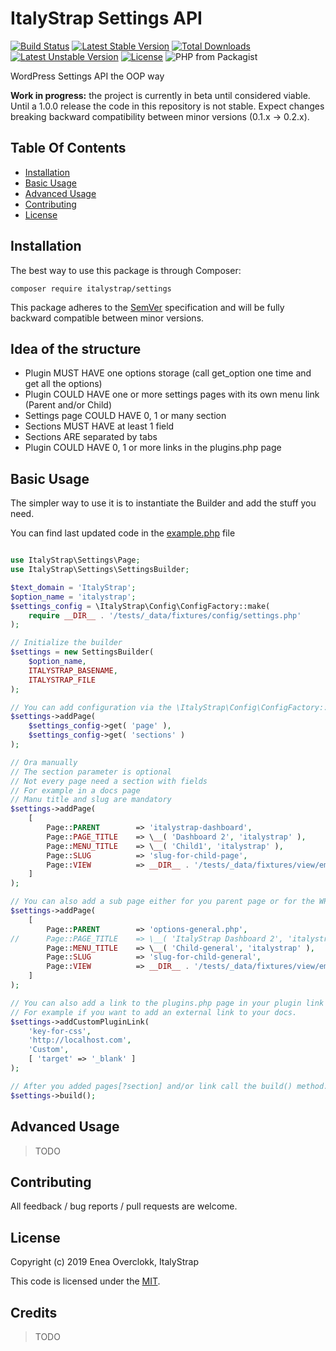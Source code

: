 # ItalyStrap Settings API

[![Build Status](https://travis-ci.org/ItalyStrap/settings.svg?branch=master)](https://travis-ci.org/ItalyStrap/settings)
[![Latest Stable Version](https://img.shields.io/packagist/v/italystrap/settings.svg)](https://packagist.org/packages/italystrap/settings)
[![Total Downloads](https://img.shields.io/packagist/dt/italystrap/settings.svg)](https://packagist.org/packages/italystrap/settings)
[![Latest Unstable Version](https://img.shields.io/packagist/vpre/italystrap/settings.svg)](https://packagist.org/packages/italystrap/settings)
[![License](https://img.shields.io/packagist/l/italystrap/settings.svg)](https://packagist.org/packages/italystrap/settings)
![PHP from Packagist](https://img.shields.io/packagist/php-v/italystrap/settings)

WordPress Settings API the OOP way

**Work in progress:** the project is currently in beta until considered viable. Until a 1.0.0 release the code in this repository is not stable. Expect changes breaking backward compatibility between minor versions (0.1.x -> 0.2.x).

## Table Of Contents

* [Installation](#installation)
* [Basic Usage](#basic-usage)
* [Advanced Usage](#advanced-usage)
* [Contributing](#contributing)
* [License](#license)

## Installation

The best way to use this package is through Composer:

```CMD
composer require italystrap/settings
```
This package adheres to the [SemVer](http://semver.org/) specification and will be fully backward compatible between minor versions.

## Idea of the structure

* Plugin MUST HAVE one options storage (call get_option one time and get all the options)
* Plugin COULD HAVE one or more settings pages with its own menu link (Parent and/or Child)
* Settings page COULD HAVE 0, 1 or many section
* Sections MUST HAVE at least 1 field
* Sections ARE separated by tabs
* Plugin COULD HAVE 0, 1 or more links in the plugins.php page

## Basic Usage

The simpler way to use it is to instantiate the Builder and add the stuff you need.

You can find last updated code in the [example.php](example.php) file

```php

use ItalyStrap\Settings\Page;
use ItalyStrap\Settings\SettingsBuilder;

$text_domain = 'ItalyStrap';
$option_name = 'italystrap';
$settings_config = \ItalyStrap\Config\ConfigFactory::make(
	require __DIR__ . '/tests/_data/fixtures/config/settings.php'
);

// Initialize the builder
$settings = new SettingsBuilder(
	$option_name,
	ITALYSTRAP_BASENAME,
	ITALYSTRAP_FILE
);

// You can add configuration via the \ItalyStrap\Config\ConfigFactory::class
$settings->addPage(
	$settings_config->get( 'page' ),
	$settings_config->get( 'sections' )
);

// Ora manually
// The section parameter is optional
// Not every page need a section with fields
// For example in a docs page
// Manu title and slug are mandatory
$settings->addPage(
	[
		Page::PARENT		=> 'italystrap-dashboard',
		Page::PAGE_TITLE	=> \__( 'Dashboard 2', 'italystrap' ),
		Page::MENU_TITLE	=> \__( 'Child1', 'italystrap' ),
		Page::SLUG			=> 'slug-for-child-page',
		Page::VIEW			=> __DIR__ . '/tests/_data/fixtures/view/empty_form.php',
	]
);

// You can also add a sub page either for you parent page or for the WP admin pages
$settings->addPage(
	[
		Page::PARENT		=> 'options-general.php',
//		Page::PAGE_TITLE	=> \__( 'ItalyStrap Dashboard 2', 'italystrap' ),
		Page::MENU_TITLE	=> \__( 'Child-general', 'italystrap' ),
		Page::SLUG			=> 'slug-for-child-general',
		Page::VIEW			=> __DIR__ . '/tests/_data/fixtures/view/empty_form.php',
	]
);

// You can also add a link to the plugins.php page in your plugin link for activation
// For example if you want to add an external link to your docs.
$settings->addCustomPluginLink(
	'key-for-css',
	'http://localhost.com',
	'Custom',
	[ 'target' => '_blank' ]
);

// After you added pages[?section] and/or link call the build() method.
$settings->build();

```

## Advanced Usage

> TODO

## Contributing

All feedback / bug reports / pull requests are welcome.

## License

Copyright (c) 2019 Enea Overclokk, ItalyStrap

This code is licensed under the [MIT](LICENSE).

## Credits

> TODO